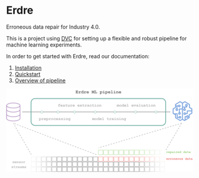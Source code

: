 # Erdre

Erroneous data repair for Industry 4.0.

This is a project using [DVC](https://dvc.org/) for setting up a flexible and
robust pipeline for machine learning experiments.

In order to get started with Erdre, read our documentation:

1. [Installation](https://sintef-9012.github.io/Erdre/tutorials/01_installation.md)
2. [Quickstart](https://sintef-9012.github.io/Erdre/tutorials/02_quickstart.md)
3. [Overview of pipeline](https://sintef-9012.github.io/Erdre/tutorials/03_pipeline.md)

![Erdre pipeline diagram](docs/img/erdre-pipeline-diagram.png)
